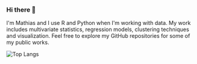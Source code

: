 ### Hi there 👋

I'm Mathias and I use R and Python when I'm working with data. My work includes multivariate statistics, regression models, clustering techniques and visualization. Feel free to explore my GitHub repositories for some of my public works.

![Top Langs](https://github-readme-stats.vercel.app/api/top-langs/?username=Mr-Mathias-F&layout=compact&theme=tokyonight)
